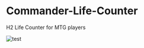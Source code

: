 # Commander-Life-Counter
H2 Life Counter for MTG players 
</br>

![test](https://media.giphy.com/media/l378k8bdzUanpWqKk/giphy.gif)
